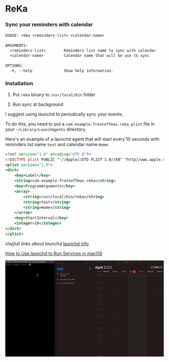 #  ReKa 

### Sync your reminders with calendar

```shell
USAGE: reka <reminders-list> <calendar-name>

ARGUMENTS:
  <reminders-list>        Reminders list name to sync with calendar
  <calendar-name>         Calendar name that will be use to sync

OPTIONS:
  -h, --help              Show help information.
```

### Installation

1. Put `reka` binary to `/usr/local/bin` folder

2. Run sync at background

I suggest using launchd to periodically sync your events. 

To do this, you need to put a `com.example.frostoffmax.reka.plist` file in your `~/Library/LaunchAgents` directory.

Here's an example of a launchd agent that will start every 10 seconds with reminders list name `test` and calendar name `Home`:

```xml
<?xml version="1.0" encoding="UTF-8"?>
<!DOCTYPE plist PUBLIC "-//Apple//DTD PLIST 1.0//EN" "http//www.apple.com/DTDs/PropertyList-1.0.dtd">
<plist version="1.0">
<dict>
    <key>Label</key>
    <string>com.example.frostoffmax.reka</string>
    <key>ProgramArguments</key>
    <array>
        <string>/usr/local/bin/reka</string>
        <string>test</string>
        <string>Home</string>
    </array>
    <key>StartInterval</key>
    <integer>10</integer>
</dict>
</plist>
```

*Usefull links about launchd*
[launchd info](https://www.launchd.info/)

[How to Use launchd to Run Services in macOS](https://medium.com/swlh/how-to-use-launchd-to-run-services-in-macos-b972ed1e352)


![](docs/video/usage_example.gif)


